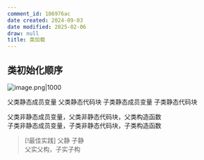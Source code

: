```yaml
---
comment_id: 186976ac
date created: 2024-09-03
date modified: 2025-02-06
draw: null
title: 类加载
---
```

## 类初始化顺序

![image.png|1000](https://imagehosting4picgo.oss-cn-beijing.aliyuncs.com/imagehosting/fix-dir%2Fpicgo%2Fpicgo-clipboard-images%2F2024%2F09%2F10%2F18-01-54-cbb7669d9179f9bbde4e383a66e0d9c8-202409101801780-78c5cc.png)

父类静态成员变量 父类静态代码块 子类静态成员变量 子类静态代码块

父类非静态成员变量，父类非静态代码块，父类构造函数  
子类非静态成员变量，子类非静态代码块，子类构造函数

> [!最佳实践]
> 父静 子静  
> 父实父构，子实子构
